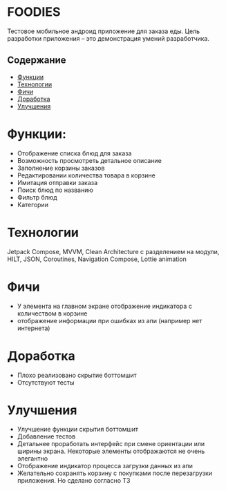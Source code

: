 # FOODIES
Тестовое мобильное андроид приложение для заказа еды. Цель разработки приложения – это демонстрация умений разработчика.

## Содержание
- [Функции](#функции)
- [Технологии](#технологии)
- [Фичи](#фичи)
- [Доработка](#доработка)
- [Улучшения](#Улучшения)

# Функции:
- Отображение списка блюд для заказа
- Возможность просмотреть детальное описание
- Заполнение корзины заказов
- Редактировании количества товара в корзине
- Имитация отправки заказа
- Поиск блюд по названию
- Фильтр блюд
- Категории

# Технологии
Jetpack Compose, MVVM, Clean Architecture с разделением на модули, HILT, JSON, Coroutines, Navigation Compose, Lottie animation

# Фичи
- У элемента на главном экране отображение индикатора с количеством в корзине 
- отображение информации при ошибках из апи (например нет интернета)

# Доработка
- Плохо реализовано скрытие боттомшит
- Отсутствуют тесты

# Улучшения
-	Улучшение функции скрытия боттомшит 
-	Добавление тестов
-	Детальнее проработать интерфейс при смене ориентации или ширины экрана. Некоторые элементы отображаются не очень элегантно
-	Отображение индикатор процесса загрузки данных из апи
-	Желательно сохранять корзину с покупками после перезагрузки приложения. Но сделано согласно ТЗ
